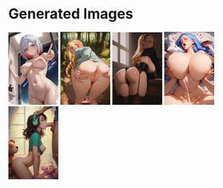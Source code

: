 # Generated Images



<img src="2025_10_04_01_thumb.webp" width="100"/> <img src="2025_10_04_02_thumb.webp" width="100"/> <img src="2025_10_04_03_thumb.webp" width="100"/> <img src="2025_10_04_04_thumb.webp" width="100"/> <img src="2025_10_04_05_thumb.webp" width="100"/>